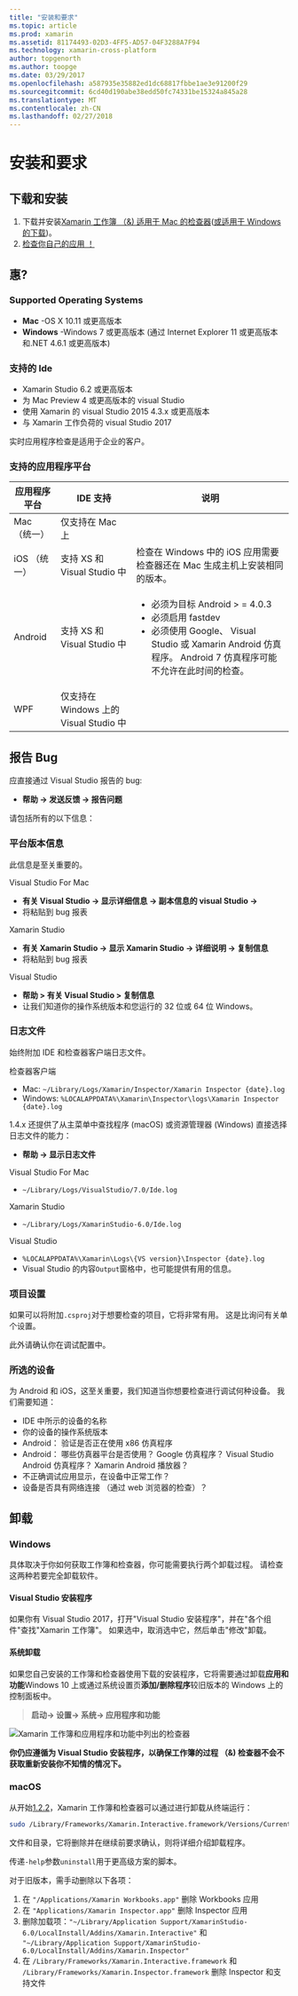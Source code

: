 ```yaml
---
title: "安装和要求"
ms.topic: article
ms.prod: xamarin
ms.assetid: 81174493-02D3-4FF5-AD57-04F3288A7F94
ms.technology: xamarin-cross-platform
author: topgenorth
ms.author: toopge
ms.date: 03/29/2017
ms.openlocfilehash: a587935e35882ed1dc68817fbbe1ae3e91200f29
ms.sourcegitcommit: 6cd40d190abe38edd50fc74331be15324a845a28
ms.translationtype: MT
ms.contentlocale: zh-CN
ms.lasthandoff: 02/27/2018
---
```

# <a name="installation-and-requirements"></a>安装和要求

<script> var inspectorOnLoad = 函数 （） {var primaryTextBase ="Xamarin 工作簿和检查器"; var secondaryTextBase ="或下载适用于"; var inspectorDownloadUrlMac ="https://dl.xamarin.com/interactive/XamarinInteractive.pkg"; varinspectorDownloadUrlWin ="https://dl.xamarin.com/interactive/XamarinInteractive.msi";

  var aPrimary = document.getElementById("inspector-download-primary"); var aSecondary = document.getElementById("inspector-download-secondary");

  var aMac = aPrimary; var aWin = aSecondary; var macTextBase = primaryTextBase; var winTextBase = secondaryTextBase;

  if (/win/i.test(navigator.platform.toLowerCase())) { aMac = aSecondary; aWin = aPrimary; macTextBase = secondaryTextBase; winTextBase = primaryTextBase; }

  aMac.href = inspectorDownloadUrlMac; aMac.text = macTextBase + " Mac"; aWin.href = inspectorDownloadUrlWin; aWin.text = winTextBase + " Windows"; };

document.addEventListener("DOMContentLoaded", inspectorOnLoad);
</script>

## <a name="download-and-installation"></a>下载和安装

<ol>
  <li>下载并安装<a href="https://dl.xamarin.com/interactive/XamarinInteractive.pkg" id="inspector-download-primary">Xamarin 工作簿 （&) 适用于 Mac 的检查器</a>(<a href="https://dl.xamarin.com/interactive/XamarinInteractive.msi" id="inspector-download-secondary">或适用于 Windows 的下载</a>)。
  </li>
  <li><a href="~/tools/inspector/inspect.md"> 检查你自己的应用 ！</a>
    </li>
</ol>

## <a name="requirements"></a>惠?

### <a name="supported-operating-systems"></a>Supported Operating Systems

- **Mac** -OS X 10.11 或更高版本
- **Windows** -Windows 7 或更高版本 (通过 Internet Explorer 11 或更高版本和.NET 4.6.1 或更高版本)

### <a name="supported-ides"></a>支持的 Ide

- Xamarin Studio 6.2 或更高版本
- 为 Mac Preview 4 或更高版本的 visual Studio
- 使用 Xamarin 的 visual Studio 2015 4.3.x 或更高版本
- 与 Xamarin 工作负荷的 visual Studio 2017

实时应用程序检查是适用于企业的客户。

<a name="supported-platforms" />

### <a name="supported-app-platforms"></a>支持的应用程序平台

<table>
<thead>
  <tr>
    <th>应用程序平台</th>
    <th>IDE 支持</th>
    <th>说明</th>
  </tr>
</thead>
<tbody>
  <tr>
    <td>Mac （统一）</td>
    <td>仅支持在 Mac 上</td>
    <td/>
  </tr>
  <tr>
    <td>iOS （统一）</td>
    <td>支持 XS 和 Visual Studio 中</td>
    <td>检查在 Windows 中的 iOS 应用需要检查器还在 Mac 生成主机上安装相同的版本。</td>
  </tr>
  <tr>
    <td>Android</td>
    <td>支持 XS 和 Visual Studio 中</td>
    <td>
      <ul>
        <li>必须为目标 Android > = 4.0.3</li>
        <li>必须启用 fastdev</li>
        <li>必须使用 Google、 Visual Studio 或 Xamarin Android 仿真程序。 Android 7 仿真程序可能不允许在此时间的检查。</li>
      </ul>
    </td>
  </tr>
  <tr>
    <td>WPF</td>
    <td>仅支持在 Windows 上的 Visual Studio 中</td>
    <td/>
  </tr>
</tbody>
</table>

<a name="reporting-bugs" />

## <a name="reporting-bugs"></a>报告 Bug

应直接通过 Visual Studio 报告的 bug:

- **帮助 → 发送反馈 → 报告问题**

请包括所有的以下信息：

### <a name="platform-version-information"></a>平台版本信息

此信息是至关重要的。

Visual Studio For Mac

- **有关 Visual Studio → 显示详细信息 → 副本信息的 visual Studio →**
- 将粘贴到 bug 报表

Xamarin Studio

- **有关 Xamarin Studio → 显示 Xamarin Studio → 详细说明 → 复制信息**
- 将粘贴到 bug 报表

Visual Studio

- **帮助 > 有关 Visual Studio > 复制信息**
- 让我们知道你的操作系统版本和您运行的 32 位或 64 位 Windows。

### <a name="log-files"></a>日志文件

始终附加 IDE 和检查器客户端日志文件。

检查器客户端

- Mac: `~/Library/Logs/Xamarin/Inspector/Xamarin Inspector {date}.log`
- Windows: `%LOCALAPPDATA%\Xamarin\Inspector\logs\Xamarin Inspector {date}.log`

1.4.x 还提供了从主菜单中查找程序 (macOS) 或资源管理器 (Windows) 直接选择日志文件的能力：

- **帮助 → 显示日志文件**

Visual Studio For Mac

- `~/Library/Logs/VisualStudio/7.0/Ide.log`

Xamarin Studio

- `~/Library/Logs/XamarinStudio-6.0/Ide.log`

Visual Studio

- `%LOCALAPPDATA%\Xamarin\Logs\{VS version}\Inspector {date}.log`
- Visual Studio 的内容`Output`窗格中，也可能提供有用的信息。

### <a name="project-settings"></a>项目设置

如果可以将附加`.csproj`对于想要检查的项目，它将非常有用。 这是比询问有关单个设置。

此外请确认你在调试配置中。

### <a name="selected-devices"></a>所选的设备

为 Android 和 iOS，这至关重要，我们知道当你想要检查进行调试何种设备。 我们需要知道：

- IDE 中所示的设备的名称
- 你的设备的操作系统版本
- Android： 验证是否正在使用 x86 仿真程序
- Android： 哪些仿真器平台是否使用？ Google 仿真程序？ Visual Studio Android 仿真程序？ Xamarin Android 播放器？
- 不正确调试应用显示，在设备中正常工作？
- 设备是否具有网络连接 （通过 web 浏览器的检查）？

[client-bugs]: https://github.com/Microsoft/workbooks/issues/new

## <a name="uninstall"></a>卸载

### <a name="windows"></a>Windows

具体取决于你如何获取工作簿和检查器，你可能需要执行两个卸载过程。 请检查这两种若要完全卸载软件。

#### <a name="visual-studio-installer"></a>Visual Studio 安装程序

如果你有 Visual Studio 2017，打开"Visual Studio 安装程序"，并在"各个组件"查找"Xamarin 工作簿"。 如果选中，取消选中它，然后单击"修改"卸载。

#### <a name="system-uninstall"></a>系统卸载

如果您自己安装的工作簿和检查器使用下载的安装程序，它将需要通过卸载**应用和功能**Windows 10 上或通过系统设置页**添加/删除程序**较旧版本的 Windows 上的控制面板中。

> **启动-> 设置-> 系统-> 应用程序和功能**

![](install-images/windows-remove.png "Xamarin 工作簿和应用程序和功能中列出的检查器")

**你仍应遵循为 Visual Studio 安装程序，以确保工作簿的过程 （&) 检查器不会不获取重新安装你不知情的情况下。**

### <a name="macos"></a>macOS

从开始[1.2.2](https://developer.xamarin.com/releases/interactive/interactive-1.2/)，Xamarin 工作簿和检查器可以通过进行卸载从终端运行：

```bash
sudo /Library/Frameworks/Xamarin.Interactive.framework/Versions/Current/uninstall
```

文件和目录，它将删除并在继续前要求确认，则将详细介绍卸载程序。

传递`-help`参数`uninstall`用于更高级方案的脚本。

对于旧版本，需手动删除以下各项：

1. 在 `"/Applications/Xamarin Workbooks.app"` 删除 Workbooks 应用
2. 在 `"Applications/Xamarin Inspector.app"` 删除 Inspector 应用
2. 删除加载项：`"~/Library/Application Support/XamarinStudio-6.0/LocalInstall/Addins/Xamarin.Interactive"` 和 `"~/Library/Application Support/XamarinStudio-6.0/LocalInstall/Addins/Xamarin.Inspector"`
3. 在 `/Library/Frameworks/Xamarin.Interactive.framework` 和 `/Library/Frameworks/Xamarin.Inspector.framework` 删除 Inspector 和支持文件


